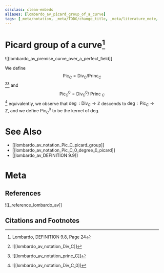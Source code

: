 ```yaml
---
cssclass: clean-embeds
aliases: [lombardo_av_picard_group_of_a_curve]
tags: [_meta/notation, _meta/TODO/change_title, _meta/literature_note, _meta/definition, _reference/lombardo_av]
---
```

# Picard group of a curve[^1]

![[lombardo_av_premise_curve_over_a_perfect_field]]

We define
$$
\operatorname{Pic}_{C}=\operatorname{Div}_{C} / \operatorname{Princ}_{C}
$$
[^2][^3] and
$$
\mathrm{Pic}_{C}^{0}=\mathrm{Div}_{C}^{0} / \text { Princ }_{C}
$$
[^4]
equivalently, we observe that $\operatorname{deg}: \operatorname{Div}_{C} \rightarrow \mathbb{Z}$ descends to $\operatorname{deg}: \operatorname{Pic}_{C} \rightarrow \mathbb{Z}$, and we define $\mathrm{Pic}_{C}^{0}$ to be the kernel of $\mathrm{deg} .$

[^2]: ![[lombardo_av_notation_Div_C]]
[^4]: ![[lombardo_av_notation_Div_C_0]]
[^3]: ![[lombardo_av_notation_princ_C]]


# See Also
- [[lombardo_av_notation_Pic_C_picard_group]]
- [[lombardo_av_notation_Pic_C_0_degree_0_picard]]
- [[lombardo_av_DEFINITION 9.9]]
# Meta
## References
![[_reference_lombardo_av]]

## Citations and Footnotes
[^1]: Lombardo, DEFINITION 9.8, Page 24
